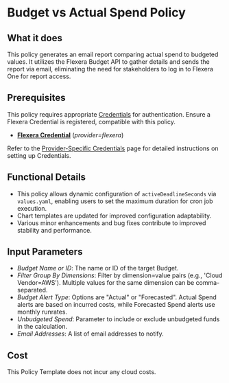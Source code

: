# Budget vs Actual Spend Policy

## What it does

This policy generates an email report comparing actual spend to budgeted values. It utilizes the Flexera Budget API to gather details and sends the report via email, eliminating the need for stakeholders to log in to Flexera One for report access.

## Prerequisites

This policy requires appropriate [Credentials](https://docs.flexera.com/flexera/EN/Automation/ManagingCredentialsExternal.htm) for authentication. Ensure a Flexera Credential is registered, compatible with this policy.

- [**Flexera Credential**](https://docs.flexera.com/flexera/EN/Automation/ProviderCredentials.htm) (_provider=flexera_)

Refer to the [Provider-Specific Credentials](https://docs.flexera.com/flexera/EN/Automation/ProviderCredentials.htm) page for detailed instructions on setting up Credentials.

## Functional Details

- This policy allows dynamic configuration of `activeDeadlineSeconds` via `values.yaml`, enabling users to set the maximum duration for cron job execution.
- Chart templates are updated for improved configuration adaptability.
- Various minor enhancements and bug fixes contribute to improved stability and performance.

## Input Parameters

- _Budget Name or ID_: The name or ID of the target Budget.
- _Filter Group By Dimensions_: Filter by dimension=value pairs (e.g., 'Cloud Vendor=AWS'). Multiple values for the same dimension can be comma-separated.
- _Budget Alert Type_: Options are "Actual" or "Forecasted". Actual Spend alerts are based on incurred costs, while Forecasted Spend alerts use monthly runrates.
- _Unbudgeted Spend_: Parameter to include or exclude unbudgeted funds in the calculation.
- _Email Addresses_: A list of email addresses to notify.

## Cost

This Policy Template does not incur any cloud costs.
